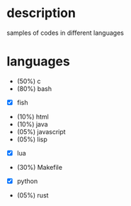 # description
samples of codes in different languages


# languages
 - (50%) c
 - (80%) bash
 - [x] fish
 - (10%) html
 - (10%) java
 - (05%) javascript
 - (05%) lisp
 - [x] lua
 - (30%) Makefile
 - [x] python
 - (05%) rust
